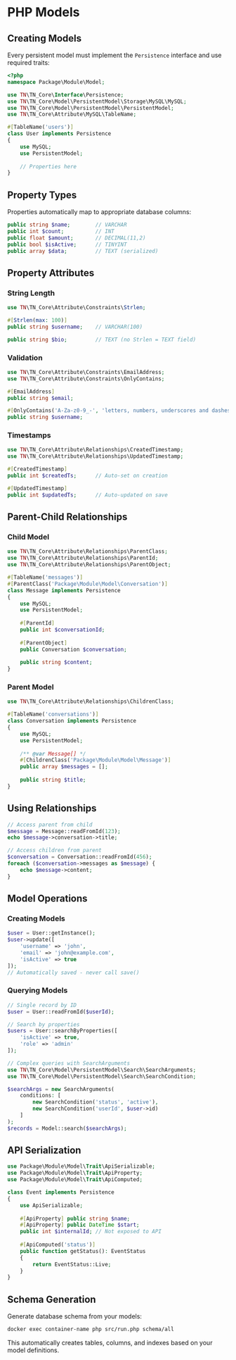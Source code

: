 # PHP Models

## Creating Models

Every persistent model must implement the `Persistence` interface and use required traits:

```php
<?php
namespace Package\Module\Model;

use TN\TN_Core\Interface\Persistence;
use TN\TN_Core\Model\PersistentModel\Storage\MySQL\MySQL;
use TN\TN_Core\Model\PersistentModel\PersistentModel;
use TN\TN_Core\Attribute\MySQL\TableName;

#[TableName('users')]
class User implements Persistence
{
    use MySQL;
    use PersistentModel;
    
    // Properties here
}
```

## Property Types

Properties automatically map to appropriate database columns:

```php
public string $name;        // VARCHAR
public int $count;          // INT  
public float $amount;       // DECIMAL(11,2)
public bool $isActive;      // TINYINT
public array $data;         // TEXT (serialized)
```

## Property Attributes

### String Length
```php
use TN\TN_Core\Attribute\Constraints\Strlen;

#[Strlen(max: 100)]
public string $username;    // VARCHAR(100)

public string $bio;         // TEXT (no Strlen = TEXT field)
```

### Validation
```php
use TN\TN_Core\Attribute\Constraints\EmailAddress;
use TN\TN_Core\Attribute\Constraints\OnlyContains;

#[EmailAddress]
public string $email;

#[OnlyContains('A-Za-z0-9_-', 'letters, numbers, underscores and dashes')]
public string $username;
```

### Timestamps
```php
use TN\TN_Core\Attribute\Relationships\CreatedTimestamp;
use TN\TN_Core\Attribute\Relationships\UpdatedTimestamp;

#[CreatedTimestamp]
public int $createdTs;      // Auto-set on creation

#[UpdatedTimestamp] 
public int $updatedTs;      // Auto-updated on save
```

## Parent-Child Relationships

### Child Model
```php
use TN\TN_Core\Attribute\Relationships\ParentClass;
use TN\TN_Core\Attribute\Relationships\ParentId;
use TN\TN_Core\Attribute\Relationships\ParentObject;

#[TableName('messages')]
#[ParentClass('Package\Module\Model\Conversation')]
class Message implements Persistence
{
    use MySQL;
    use PersistentModel;
    
    #[ParentId]
    public int $conversationId;
    
    #[ParentObject]
    public Conversation $conversation;
    
    public string $content;
}
```

### Parent Model
```php
use TN\TN_Core\Attribute\Relationships\ChildrenClass;

#[TableName('conversations')]
class Conversation implements Persistence
{
    use MySQL;
    use PersistentModel;
    
    /** @var Message[] */
    #[ChildrenClass('Package\Module\Model\Message')]
    public array $messages = [];
    
    public string $title;
}
```

## Using Relationships

```php
// Access parent from child
$message = Message::readFromId(123);
echo $message->conversation->title;

// Access children from parent
$conversation = Conversation::readFromId(456);
foreach ($conversation->messages as $message) {
    echo $message->content;
}
```

## Model Operations

### Creating Models
```php
$user = User::getInstance();
$user->update([
    'username' => 'john',
    'email' => 'john@example.com',
    'isActive' => true
]);
// Automatically saved - never call save()
```

### Querying Models
```php
// Single record by ID
$user = User::readFromId($userId);

// Search by properties
$users = User::searchByProperties([
    'isActive' => true,
    'role' => 'admin'
]);

// Complex queries with SearchArguments
use TN\TN_Core\Model\PersistentModel\Search\SearchArguments;
use TN\TN_Core\Model\PersistentModel\Search\SearchCondition;

$searchArgs = new SearchArguments(
    conditions: [
        new SearchCondition('status', 'active'),
        new SearchCondition('userId', $user->id)
    ]
);
$records = Model::search($searchArgs);
```

## API Serialization

```php
use Package\Module\Model\Trait\ApiSerializable;
use Package\Module\Model\Trait\ApiProperty;
use Package\Module\Model\Trait\ApiComputed;

class Event implements Persistence
{
    use ApiSerializable;
    
    #[ApiProperty] public string $name;
    #[ApiProperty] public DateTime $start;
    public int $internalId; // Not exposed to API
    
    #[ApiComputed('status')]
    public function getStatus(): EventStatus
    {
        return EventStatus::Live;
    }
}
```

## Schema Generation

Generate database schema from your models:

```bash
docker exec container-name php src/run.php schema/all
```

This automatically creates tables, columns, and indexes based on your model definitions.
